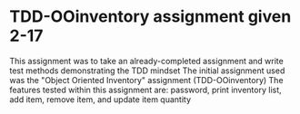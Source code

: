 # TDD-OOinventory assignment given 2-17
This assignment was to take an already-completed assignment and write test methods demonstrating the TDD mindset
The initial assignment used was the "Object Oriented Inventory" assignment (TDD-OOinventory)
The features tested within this assignment are: password, print inventory list, add item, remove item, and update item quantity
